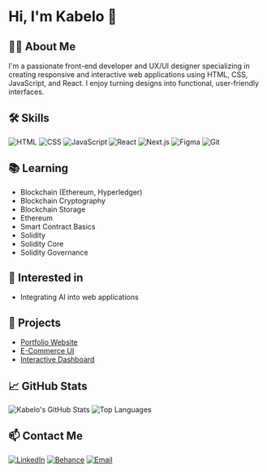 # Hi, I'm Kabelo 👋

## 👨‍💻 About Me
I'm a passionate front-end developer and UX/UI designer specializing in creating responsive and interactive web applications using HTML, CSS, JavaScript, and React. I enjoy turning designs into functional, user-friendly interfaces.

## 🛠️ Skills
![HTML](https://img.shields.io/badge/HTML-E34F26?style=for-the-badge&logo=html5&logoColor=white)
![CSS](https://img.shields.io/badge/CSS-1572B6?style=for-the-badge&logo=css3&logoColor=white)
![JavaScript](https://img.shields.io/badge/JavaScript-F7DF1E?style=for-the-badge&logo=javascript&logoColor=black)
![React](https://img.shields.io/badge/React-61DAFB?style=for-the-badge&logo=react&logoColor=black)
![Next.js](https://img.shields.io/badge/Next.js-000000?style=for-the-badge&logo=nextdotjs&logoColor=white)
![Figma](https://img.shields.io/badge/Figma-F24E1E?style=for-the-badge&logo=figma&logoColor=white)
![Git](https://img.shields.io/badge/Git-F05032?style=for-the-badge&logo=git&logoColor=white)

## 📚 Learning
- Blockchain (Ethereum, Hyperledger)  
- Blockchain Cryptography  
- Blockchain Storage  
- Ethereum  
- Smart Contract Basics  
- Solidity  
- Solidity Core  
- Solidity Governance  

## 🤖 Interested in
- Integrating AI into web applications  

## 🔗 Projects
- [Portfolio Website](https://github.com/kabsM13/portfolio)
- [E-Commerce UI](https://github.com/kabsM13/ecommerce-ui)
- [Interactive Dashboard](https://github.com/kabsM13/dashboard)

## 📈 GitHub Stats
![Kabelo's GitHub Stats](https://github-readme-stats.vercel.app/api?username=kabsM13&show_icons=true&theme=radical)
![Top Languages](https://github-readme-stats.vercel.app/api/top-langs/?username=kabsM13&layout=compact&theme=radical)

## 📫 Contact Me
[![LinkedIn](https://img.shields.io/badge/LinkedIn-0A66C2?style=for-the-badge&logo=linkedin&logoColor=white)](https://www.linkedin.com/in/kabelo-m-9a0555128/)
[![Behance](https://img.shields.io/badge/Behance-1769FF?style=for-the-badge&logo=behance&logoColor=white)](https://www.behance.net/kabelomaitisa1)
[![Email](https://img.shields.io/badge/Email-D14836?style=for-the-badge&logo=gmail&logoColor=white)](mailto:kabelodesigns777@gmail.com)

